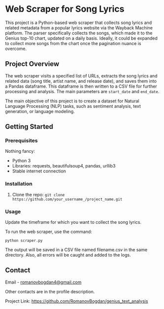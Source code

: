 # Web Scraper for Song Lyrics

This project is a Python-based web scraper that collects song lyrics and related metadata from a popular lyrics website via the Wayback Machine platform. The parser specifically collects the songs, which made it to the Genius top-10 chart, updated on a daily basis. Ideally, it could be expanded to collect more songs from the chart once the pagination nuance is overcome.

## Project Overview

The web scraper visits a specified list of URLs, extracts the song lyrics and related data (song title, artist name, and release date), and saves them into a Pandas dataframe. This dataframe is then written to a CSV file for further processing and analysis. The main parameters are `start_date` and `end_date`.

The main objective of this project is to create a dataset for Natural Language Processing (NLP) tasks, such as sentiment analysis, text generation, or language modeling.


## Getting Started

### Prerequisites

Nothing fancy:
- Python 3
- Libraries: requests, beautifulsoup4, pandas, urllib3
- Stable internet connection


### Installation

1. Clone the repo:
```git clone https://github.com/your_username_/project_name.git```


### Usage
Update the timeframe for which you want to collect the song lyrics. 

To run the web scraper, use the command:

```python scraper.py```

The output will be saved in a CSV file named filename.csv in the same directory. Also, all errors will be caught and added to the logs. 


## Contact
Email - romanovbogdan4@gmail.com

Other contacts are in the profile description.

Project Link: https://github.com/RomanovBogdan/genius_text_analysis
